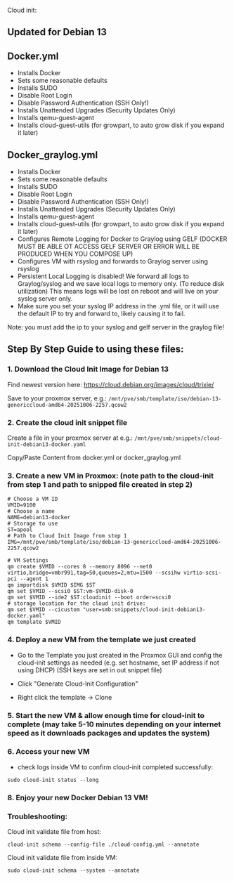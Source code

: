 Cloud init:

## Updated for Debian 13

## Docker.yml
- Installs Docker
- Sets some reasonable defaults
- Installs SUDO
- Disable Root Login
- Disable Password Authentication (SSH Only!)
- Installs Unattended Upgrades (Security Updates Only)
- Installs qemu-guest-agent
- Installs cloud-guest-utils (for growpart, to auto grow disk if you expand it later)

## Docker_graylog.yml

- Installs Docker
- Sets some reasonable defaults
- Installs SUDO
- Disable Root Login
- Disable Password Authentication (SSH Only!)
- Installs Unattended Upgrades (Security Updates Only)
- Installs qemu-guest-agent
- Installs cloud-guest-utils (for growpart, to auto grow disk if you expand it later)
- Configures Remote Logging for Docker to Graylog using GELF (DOCKER MUST BE ABLE OT ACCESS GELF SERVER OR ERROR WILL BE PRODUCED WHEN YOU COMPOSE UP)
- Configures VM with rsyslog and forwards to Graylog server using rsyslog
- Persistent Local Logging is disabled!  We forward all logs to Graylog/syslog and we save local logs to memory only.  (To reduce disk utilization)  This means logs will be lost on reboot and will live on your syslog server only.
- Make sure you set your syslog IP address in the .yml file, or it will use the default IP to try and forward to, likely causing it to fail.

Note: you must add the ip to your syslog and gelf server in the graylog file!

## Step By Step Guide to using these files:

### 1. Download the Cloud Init Image for Debian 13

Find newest version here:
https://cloud.debian.org/images/cloud/trixie/

Save to your proxmox server, e.g.:
`/mnt/pve/smb/template/iso/debian-13-genericcloud-amd64-20251006-2257.qcow2`

### 2. Create the cloud init snippet file

Create a file in your proxmox server at e.g.:
`/mnt/pve/smb/snippets/cloud-init-debian13-docker.yaml`

Copy/Paste Content from docker.yml or docker_graylog.yml

### 3. Create a new VM in Proxmox: (note path to the cloud-init from step 1 and path to snipped file created in step 2)

```
# Choose a VM ID
VMID=9100
# Choose a name
NAME=debian13-docker
# Storage to use
ST=apool
# Path to Cloud Init Image from step 1
IMG=/mnt/pve/smb/template/iso/debian-13-genericcloud-amd64-20251006-2257.qcow2

# VM Settings
qm create $VMID --cores 8 --memory 8096 --net0 virtio,bridge=vmbr991,tag=50,queues=2,mtu=1500 --scsihw virtio-scsi-pci --agent 1
qm importdisk $VMID $IMG $ST
qm set $VMID --scsi0 $ST:vm-$VMID-disk-0
qm set $VMID --ide2 $ST:cloudinit --boot order=scsi0
# storage location for the cloud init drive:
qm set $VMID --cicustom "user=smb:snippets/cloud-init-debian13-docker.yaml"
qm template $VMID

```
### 4. Deploy a new VM from the template we just created

- Go to the Template you just created in the Proxmox GUI and config the cloud-init settings as needed (e.g. set hostname, set IP address if not using DHCP)  (SSH keys are set in out snippet file)

- Click "Generate Cloud-Init Configuration"

- Right click the template -> Clone

### 5. Start the new VM & allow enough time for cloud-init to complete (may take 5-10 minutes depending on your internet speed as it downloads packages and updates the system)

### 6. Access your new VM

- check logs inside VM to confirm cloud-init completed successfully:

```
sudo cloud-init status --long
```

### 8. Enjoy your new Docker Debian 13 VM!

### Troubleshooting:

Cloud init validate file from host:

```
cloud-init schema --config-file ./cloud-config.yml --annotate
```

Cloud init validate file from inside VM:

```
sudo cloud-init schema --system --annotate
``` 

